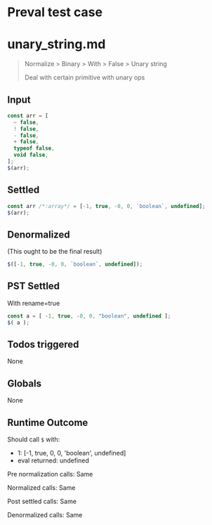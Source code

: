 # Preval test case

# unary_string.md

> Normalize > Binary > With > False > Unary string
>
> Deal with certain primitive with unary ops

## Input

`````js filename=intro
const arr = [
  ~ false,
  ! false,
  - false,
  + false,
  typeof false,
  void false,
];
$(arr);
`````


## Settled


`````js filename=intro
const arr /*:array*/ = [-1, true, -0, 0, `boolean`, undefined];
$(arr);
`````


## Denormalized
(This ought to be the final result)

`````js filename=intro
$([-1, true, -0, 0, `boolean`, undefined]);
`````


## PST Settled
With rename=true

`````js filename=intro
const a = [ -1, true, -0, 0, "boolean", undefined ];
$( a );
`````


## Todos triggered


None


## Globals


None


## Runtime Outcome


Should call `$` with:
 - 1: [-1, true, 0, 0, 'boolean', undefined]
 - eval returned: undefined

Pre normalization calls: Same

Normalized calls: Same

Post settled calls: Same

Denormalized calls: Same
